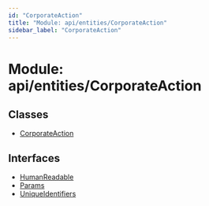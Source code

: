 ```yaml
---
id: "CorporateAction"
title: "Module: api/entities/CorporateAction"
sidebar_label: "CorporateAction"
---
```


# Module: api/entities/CorporateAction

## Classes

- [CorporateAction](../../../../classes/API/Entities/CorporateAction/CorporateAction.md)

## Interfaces

- [HumanReadable](../../../../interfaces/API/Entities/CorporateAction/HumanReadable/HumanReadable.md)
- [Params](../../../../interfaces/API/Entities/CorporateAction/Params/Params.md)
- [UniqueIdentifiers](../../../../interfaces/API/Entities/CorporateAction/UniqueIdentifiers/UniqueIdentifiers.md)
